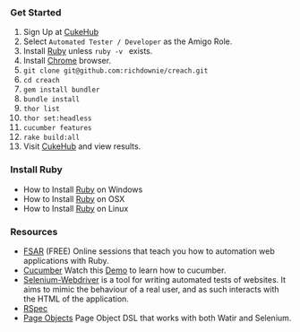 ### Get Started

1. Sign Up at [CukeHub](https://cukehub.com/users/sign_up)
2. Select ```Automated Tester / Developer``` as the Amigo Role.
3. Install [Ruby](http://davehaeffner.com/selenium-guidebook/install/ruby/) unless ```ruby -v ``` exists.
4. Install [Chrome](https://www.google.com/chrome/browser/desktop/index.html) browser.
5. ```git clone git@github.com:richdownie/creach.git```
6. ```cd creach```
7. ```gem install bundler```
8. ```bundle install```
9. ```thor list```
10. ```thor set:headless```
11. ```cucumber features```
12. ```rake build:all```
13. Visit [CukeHub](https://cukehub.com) and view results.

### Install Ruby
* How to Install [Ruby](http://davehaeffner.com/selenium-guidebook/install/ruby/windows/) on Windows 
* How to Install [Ruby](http://davehaeffner.com/selenium-guidebook/install/ruby/mac/10.10/) on OSX 
* How to Install [Ruby](http://davehaeffner.com/selenium-guidebook/install/ruby/linux/) on Linux 

### Resources
* [FSAR](http://fullstackautomationwithruby.com/) (FREE) Online sessions that teach you how to automation web applications with Ruby. 
* [Cucumber](https://cucumber.io/) Watch this [Demo](https://www.youtube.com/watch?v=jcufT1xVhGA&t=2s) to learn how to cucumber.
* [Selenium-Webdriver](https://rubygems.org/gems/selenium-webdriver) is a tool for writing automated tests of websites. It aims to mimic the behaviour of a real user, and as such interacts with the HTML of the application.
* [RSpec](http://rspec.info/)
* [Page Objects](https://rubygems.org/gems/page-object) Page Object DSL that works with both Watir and Selenium.
